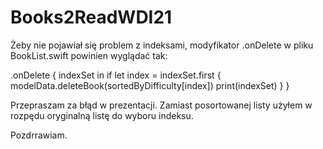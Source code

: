 # Books2ReadWDI21

Żeby nie pojawiał się problem z indeksami, modyfikator .onDelete w pliku BookList.swift powinien wyglądać tak:

.onDelete { indexSet in
                    if let index = indexSet.first {
                        modelData.deleteBook(sortedByDifficulty[index])
                        print(indexSet)
                    }
                }

Przepraszam za błąd w prezentacji. Zamiast posortowanej listy użyłem w rozpędu oryginalną listę do wyboru indeksu.

Pozdrrawiam.
